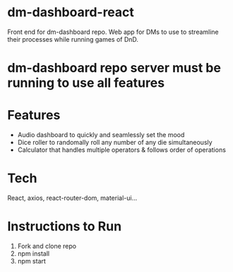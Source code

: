# dm-dashboard-react

Front end for dm-dashboard repo. Web app for DMs to use to streamline their processes while running games of DnD.

# dm-dashboard repo server must be running to use all features

# Features

- Audio dashboard to quickly and seamlessly set the mood
- Dice roller to randomally roll any number of any die simultaneously
- Calculator that handles multiple operators & follows order of operations

# Tech

React, axios, react-router-dom, material-ui...

# Instructions to Run

1. Fork and clone repo
2. npm install
3. npm start
